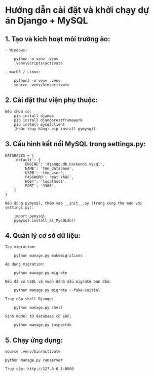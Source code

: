 # Hướng dẫn cài đặt và khởi chạy dự án Django + MySQL



## 1. Tạo và kích hoạt môi trường ảo:

    - Windows:

        python -m venv .venv
        .venv\Scripts\activate

    - macOS / Linux:

        python3 -m venv .venv
        source .venv/bin/activate

## 2. Cài đặt thư viện phụ thuộc:

    Nếu chưa có:
        pip install django
        pip install djangorestframework
        pip install mysqlclient
        (hoặc thay bằng: pip install pymysql)

## 3. Cấu hình kết nối MySQL trong settings.py:

    DATABASES = {
        'default': {
            'ENGINE': 'django.db.backends.mysql',
            'NAME': 'tên_database',
            'USER': 'tên_user',
            'PASSWORD': 'mật_khẩu',
            'HOST': 'localhost',
            'PORT': '3306',
        }
    }

    Nếu dùng pymysql, thêm vào __init__.py (trong cùng thư mục với settings.py):

        import pymysql
        pymysql.install_as_MySQLdb()

## 4. Quản lý cơ sở dữ liệu:

    Tạo migration:

        python manage.py makemigrations

    Áp dụng migration:

        python manage.py migrate

    Nếu đã có CSDL và muốn đánh dấu migrate ban đầu:

        python manage.py migrate --fake-initial

    Truy cập shell Django:

        python manage.py shell

    Sinh model từ database có sẵn:

        python manage.py inspectdb

## 5. Chạy ứng dụng:

    source .venv/bin/activate
    
    python manage.py runserver

    Truy cập: http://127.0.0.1:8000
